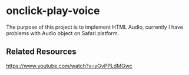 # onclick-play-voice

The purpose of this project is to implement HTML Audio, currently I have problems with Audio object on Safari platform.

## Related Resources

https://www.youtube.com/watch?v=yGvPPLdMGwc
